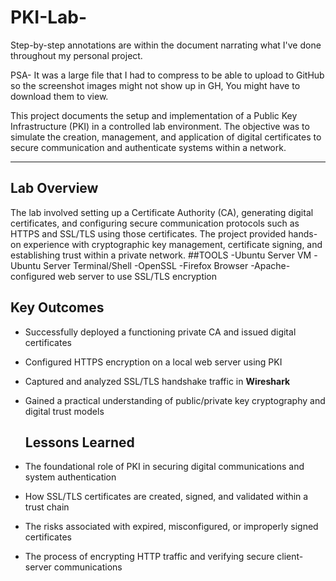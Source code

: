 # PKI-Lab-
Step-by-step annotations are within the document narrating what I've done throughout my personal project.

PSA- It was a large file that I had to compress to be able to upload to GitHub so the screenshot images might not show up in GH, You might have to download them to view. 

This project documents the setup and implementation of a Public Key Infrastructure (PKI) in a controlled lab environment. The objective was to simulate the creation, management, and application of digital certificates to secure communication and authenticate systems within a network.

---

##  Lab Overview 

The lab involved setting up a Certificate Authority (CA), generating digital certificates, and configuring secure communication protocols such as HTTPS and SSL/TLS using those certificates. The project provided hands-on experience with cryptographic key management, certificate signing, and establishing trust within a private network.
##TOOLS
-Ubuntu Server VM
-Ubuntu Server Terminal/Shell
-OpenSSL
-Firefox Browser
-Apache- configured web server to use SSL/TLS encryption
##  Key Outcomes 

- Successfully deployed a functioning private CA and issued digital certificates 
- Configured HTTPS encryption on a local web server using PKI 
- Captured and analyzed SSL/TLS handshake traffic in **Wireshark** 
- Gained a practical understanding of public/private key cryptography and digital trust models

  ##  Lessons Learned 

- The foundational role of PKI in securing digital communications and system authentication 
- How SSL/TLS certificates are created, signed, and validated within a trust chain 
- The risks associated with expired, misconfigured, or improperly signed certificates 
- The process of encrypting HTTP traffic and verifying secure client-server communications 
